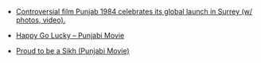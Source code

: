 
- [Controversial film Punjab 1984 celebrates its global launch in Surrey (w/ photos, video).](http://www.vancouverdesi.com/news/controversial-film-punjab-1984-celebrates-its-global-launch-in-surrey-w-photos-video/759192/)<!--- Vancouver Desi -->

- [Happy Go Lucky – Punjabi Movie](http://www.punjabiportal.com/articles/happy-go-lucky-punjabi-movie)<!--- Punjabi portal -->

- [Proud to be a Sikh (Punjabi Movie)](https://www.youtube.com/watch?v=dNrgfj_kk1g)<!--- youtube.com -->

